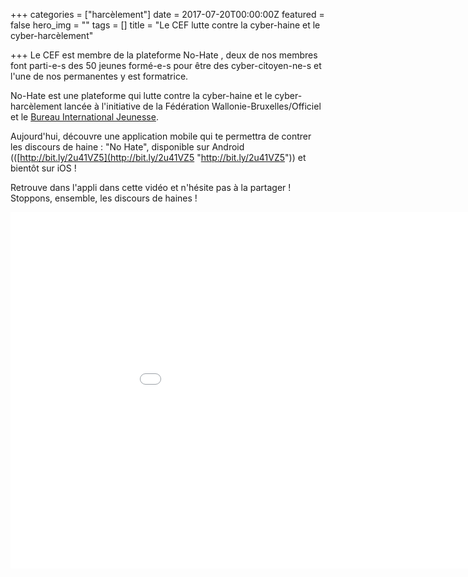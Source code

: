 +++
categories = ["harcèlement"]
date = 2017-07-20T00:00:00Z
featured = false
hero_img = ""
tags = []
title = "Le CEF lutte contre la cyber-haine et le cyber-harcèlement"

+++
Le CEF est membre de la plateforme No-Hate , deux de nos membres font parti-e-s des 50 jeunes formé-e-s pour être des cyber-citoyen-ne-s et l'une de nos permanentes y est formatrice.

No-Hate est une plateforme qui lutte contre la cyber-haine et le cyber-harcèlement lancée à l'initiative de la Fédération Wallonie-Bruxelles/Officiel et le [Bureau International Jeunesse](https://www.lebij.be/ "https://www.lebij.be/").  
  
Aujourd'hui, découvre une application mobile qui te permettra de contrer les discours de haine : "No Hate", disponible sur Android (([http://bit.ly/2u41VZ5](http://bit.ly/2u41VZ5 "http://bit.ly/2u41VZ5")) et bientôt sur iOS !  
  
Retrouve dans l'appli dans cette vidéo et n'hésite pas à la partager ! Stoppons, ensemble, les discours de haines !

<iframe width="1013" height="570" src="[https://www.youtube.com/embed/WxhC4Mvny_I](https://www.youtube.com/embed/WxhC4Mvny_I "https://www.youtube.com/embed/WxhC4Mvny_I")" frameborder="0" allow="accelerometer; autoplay; encrypted-media; gyroscope; picture-in-picture" allowfullscreen></iframe>